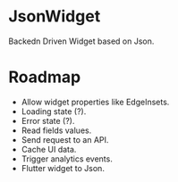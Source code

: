 # JsonWidget

Backedn Driven Widget based on Json.

# Roadmap
- Allow widget properties like EdgeInsets.
- Loading state (?).
- Error state (?).
- Read fields values.
- Send request to an API.
- Cache UI data.
- Trigger analytics events.
- Flutter widget to Json.
